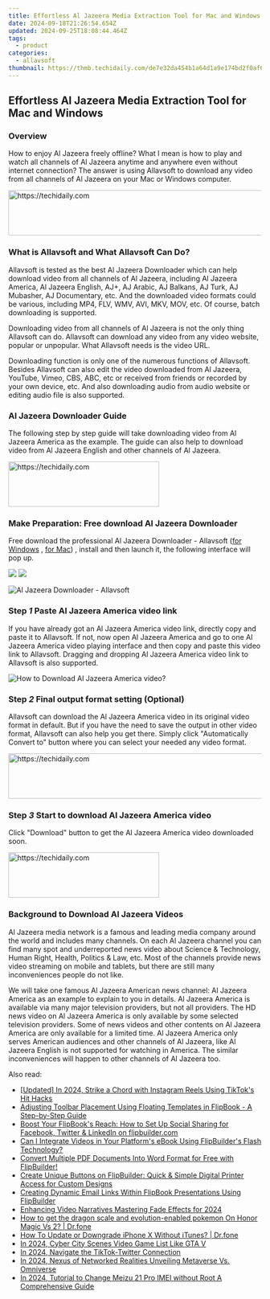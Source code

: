 ```yaml
---
title: Effortless Al Jazeera Media Extraction Tool for Mac and Windows
date: 2024-09-18T21:26:54.654Z
updated: 2024-09-25T18:08:44.464Z
tags:
  - product
categories:
  - allavsoft
thumbnail: https://thmb.techidaily.com/de7e32da454b1a64d1a9e174bd2f0af6c1c09ee741804b69375cf4ed02faf5de.jpg
---
```


## Effortless Al Jazeera Media Extraction Tool for Mac and Windows

### Overview

How to enjoy Al Jazeera freely offline? What I mean is how to play and watch all channels of Al Jazeera anytime and anywhere even without internet connection? The answer is using Allavsoft to download any video from all channels of Al Jazeera on your Mac or Windows computer.

<!-- affiliate ads begin -->
<a href="https://imp.i357552.net/c/5597632/947750/11832" target="_top" id="947750">
  <img src="//a.impactradius-go.com/display-ad/11832-947750" border="0" alt="https://techidaily.com" width="728" height="90"/>
</a>
<img height="0" width="0" src="https://imp.i357552.net/i/5597632/947750/11832" style="position:absolute;visibility:hidden;" border="0" />
<!-- affiliate ads end -->

### What is Allavsoft and What Allavsoft Can Do?

Allavsoft is tested as the best Al Jazeera Downloader which can help download video from all channels of Al Jazeera, including Al Jazeera America, Al Jazeera English, AJ+, AJ Arabic, AJ Balkans, AJ Turk, AJ Mubasher, AJ Documentary, etc. And the downloaded video formats could be various, including MP4, FLV, WMV, AVI, MKV, MOV, etc. Of course, batch downloading is supported.

Downloading video from all channels of Al Jazeera is not the only thing Allavsoft can do. Allavsoft can download any video from any video website, popular or unpopular. What Allavsoft needs is the video URL.

Downloading function is only one of the numerous functions of Allavsoft. Besides Allavsoft can also edit the video downloaded from Al Jazeera, YouTube, Vimeo, CBS, ABC, etc or received from friends or recorded by your own device, etc. And also downloading audio from audio website or editing audio file is also supported.

### Al Jazeera Downloader Guide

The following step by step guide will take downloading video from Al Jazeera America as the example. The guide can also help to download video from Al Jazeera English and other channels of Al Jazeera.

<!-- affiliate ads begin -->
<a href="https://aligracehair.sjv.io/c/5597632/2080342/19272" target="_top" id="2080342">
  <img src="//a.impactradius-go.com/display-ad/19272-2080342" border="0" alt="https://techidaily.com" width="300" height="90"/>
</a>
<img height="0" width="0" src="https://aligracehair.sjv.io/i/5597632/2080342/19272" style="position:absolute;visibility:hidden;" border="0" />
<!-- affiliate ads end -->

### Make Preparation: Free download Al Jazeera Downloader

Free download the professional Al Jazeera Downloader - Allavsoft ([for Windows](https://tools.techidaily.com/allavsoft/products/) , [for Mac](https://tools.techidaily.com/allavsoft/products/)) , install and then launch it, the following interface will pop up.

[![](https://www.allavsoft.com/how-to/../images/how-to/free-download-win.jpg)](https://tools.techidaily.com/allavsoft/products/) [![](https://www.allavsoft.com/how-to/../images/how-to/free-download-mac.jpg)](https://tools.techidaily.com/allavsoft/products/)

![Al Jazeera Downloader - Allavsoft](https://www.allavsoft.com/how-to/../images/allavsoft/screen-shot-600.jpg)

### Step _1_ Paste Al Jazeera America video link

If you have already got an Al Jazeera America video link, directly copy and paste it to Allavsoft. If not, now open Al Jazeera America and go to one Al Jazeera America video playing interface and then copy and paste this video link to Allavsoft. Dragging and dropping Al Jazeera America video link to Allavsoft is also supported.

![How to Download Al Jazeera America video?](https://www.allavsoft.com/how-to/../images/how-to/netflix-downloader-mac-windows/download-netflix-movies.jpg)

### Step _2_ Final output format setting (Optional)

Allavsoft can download the Al Jazeera America video in its original video format in default. But if you have the need to save the output in other video format, Allavsoft can also help you get there. Simply click "Automatically Convert to" button where you can select your needed any video format.

<!-- affiliate ads begin -->
<a href="https://aligracehair.sjv.io/c/5597632/1975807/19272" target="_top" id="1975807">
  <img src="//a.impactradius-go.com/display-ad/19272-1975807" border="0" alt="https://techidaily.com" width="728" height="90"/>
</a>
<img height="0" width="0" src="https://aligracehair.sjv.io/i/5597632/1975807/19272" style="position:absolute;visibility:hidden;" border="0" />
<!-- affiliate ads end -->

### Step _3_ Start to download Al Jazeera America video

Click "Download" button to get the Al Jazeera America video downloaded soon.

<!-- affiliate ads begin -->
<a href="https://wigfever.sjv.io/c/5597632/2005183/22899" target="_top" id="2005183">
  <img src="//a.impactradius-go.com/display-ad/22899-2005183" border="0" alt="https://techidaily.com" width="300" height="90"/>
</a>
<img height="0" width="0" src="https://wigfever.sjv.io/i/5597632/2005183/22899" style="position:absolute;visibility:hidden;" border="0" />
<!-- affiliate ads end -->

### Background to Download Al Jazeera Videos

Al Jazeera media network is a famous and leading media company around the world and includes many channels. On each Al Jazeera channel you can find many spot and underreported news video about Science & Technology, Human Right, Health, Politics & Law, etc. Most of the channels provide news video streaming on mobile and tablets, but there are still many inconveniences people do not like.

We will take one famous Al Jazeera American news channel: Al Jazeera America as an example to explain to you in details. Al Jazeera America is available via many major television providers, but not all providers. The HD news video on Al Jazeera America is only available by some selected television providers. Some of news videos and other contents on Al Jazeera America are only available for a limited time. Al Jazeera America only serves American audiences and other channels of Al Jazeera, like Al Jazeera English is not supported for watching in America. The similar inconveniences will happen to other channels of Al Jazeera too.

<ins class="adsbygoogle"
     style="display:block"
     data-ad-format="autorelaxed"
     data-ad-client="ca-pub-7571918770474297"
     data-ad-slot="1223367746"></ins>

<ins class="adsbygoogle"
     style="display:block"
     data-ad-client="ca-pub-7571918770474297"
     data-ad-slot="8358498916"
     data-ad-format="auto"
     data-full-width-responsive="true"></ins>

<span class="atpl-alsoreadstyle">Also read:</span>
<div><ul>
<li><a href="https://instagram-video-recordings.techidaily.com/updated-in-2024-strike-a-chord-with-instagram-reels-using-tiktoks-hit-hacks/"><u>[Updated] In 2024, Strike a Chord with Instagram Reels Using TikTok's Hit Hacks</u></a></li>
<li><a href="https://fox-web3.techidaily.com/adjusting-toolbar-placement-using-floating-templates-in-flipbook-a-step-by-step-guide/"><u>Adjusting Toolbar Placement Using Floating Templates in FlipBook - A Step-by-Step Guide</u></a></li>
<li><a href="https://fox-web3.techidaily.com/boost-your-flipbooks-reach-how-to-set-up-social-sharing-for-facebook-twitter-and-linkedin-on-flipbuildercom/"><u>Boost Your FlipBook's Reach: How to Set Up Social Sharing for Facebook, Twitter & LinkedIn on flipbuilder.com</u></a></li>
<li><a href="https://fox-web3.techidaily.com/can-i-integrate-videos-in-your-platforms-ebook-using-flipbuilders-flash-technology/"><u>Can I Integrate Videos in Your Platform's eBook Using FlipBuilder's Flash Technology?</u></a></li>
<li><a href="https://fox-web3.techidaily.com/convert-multiple-pdf-documents-into-word-format-for-free-with-flipbuilder/"><u>Convert Multiple PDF Documents Into Word Format for Free with FlipBuilder!</u></a></li>
<li><a href="https://fox-web3.techidaily.com/create-unique-buttons-on-flipbuilder-quick-and-simple-digital-printer-access-for-custom-designs/"><u>Create Unique Buttons on FlipBuilder: Quick & Simple Digital Printer Access for Custom Designs</u></a></li>
<li><a href="https://fox-web3.techidaily.com/creating-dynamic-email-links-within-flipbook-presentations-using-flipbuilder/"><u>Creating Dynamic Email Links Within FlipBook Presentations Using FlipBuilder</u></a></li>
<li><a href="https://fox-helps.techidaily.com/enhancing-video-narratives-mastering-fade-effects-for-2024/"><u>Enhancing Video Narratives Mastering Fade Effects for 2024</u></a></li>
<li><a href="https://pokemon-go-android.techidaily.com/how-to-get-the-dragon-scale-and-evolution-enabled-pokemon-on-honor-magic-vs-2-drfone-by-drfone-virtual-android/"><u>How to get the dragon scale and evolution-enabled pokemon On Honor Magic Vs 2? | Dr.fone</u></a></li>
<li><a href="https://review-topics.techidaily.com/how-to-update-or-downgrade-iphone-x-without-itunes-drfone-by-drfone-ios-system-repair-ios-system-repair/"><u>How To Update or Downgrade iPhone X Without iTunes? | Dr.fone</u></a></li>
<li><a href="https://screen-mirroring-recording.techidaily.com/in-2024-cyber-city-scenes-video-game-list-like-gta-v/"><u>In 2024, Cyber City Scenes Video Game List Like GTA V</u></a></li>
<li><a href="https://twitter-videos.techidaily.com/in-2024-navigate-the-tiktok-twitter-connection/"><u>In 2024, Navigate the TikTok-Twitter Connection</u></a></li>
<li><a href="https://extra-guidance.techidaily.com/in-2024-nexus-of-networked-realities-unveiling-metaverse-vs-omniverse/"><u>In 2024, Nexus of Networked Realities Unveiling Metaverse Vs. Omniverse</u></a></li>
<li><a href="https://sim-unlock.techidaily.com/in-2024-tutorial-to-change-meizu-21-pro-imei-without-root-a-comprehensive-guide-by-drfone-android/"><u>In 2024, Tutorial to Change Meizu 21 Pro IMEI without Root A Comprehensive Guide</u></a></li>
</ul></div>

